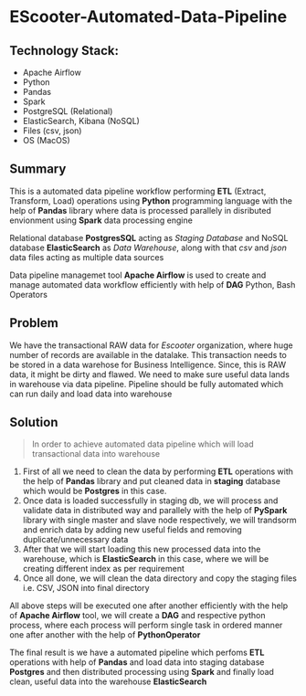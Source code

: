 # EScooter-Automated-Data-Pipeline

## Technology Stack:

  - Apache Airflow
  - Python
  - Pandas
  - Spark
  - PostgreSQL (Relational)
  - ElasticSearch, Kibana (NoSQL)
  - Files (csv, json)
  - OS (MacOS)

## Summary

  This is a automated data pipeline workflow performing **ETL** (Extract, Transform, Load) operations using **Python** programming language with the help of **Pandas** library where data is processed parallely in disributed envionment using **Spark** data processing engine

  Relational database **PostgresSQL** acting as _Staging Database_ and NoSQL database **ElasticSearch** as _Data Warehouse_, along with that 
  _csv_ and _json_ data files acting as multiple data sources

  Data pipeline managemet tool **Apache Airflow** is used to create and manage automated data workflow efficiently with help of **DAG** Python, Bash Operators

## Problem

  We have the transactional RAW data for *Escooter* organization, where huge number of records are available in the datalake. This transaction needs to be
  stored in a data warehose for Business Intelligence. Since, this is RAW data, it might be dirty and flawed. We need to make sure useful data lands in warehouse
  via data pipeline. Pipeline should be fully automated which can run daily and load data into warehouse
  
## Solution

  > In order to achieve automated data pipeline which will load transactional data into warehouse
  1. First of all we need to clean the data by performing **ETL** operations with the help of **Pandas** library and put cleaned data in **staging** database 
      which would be **Postgres** in this case.
  3. Once data is loaded successfully in staging db, we will process and validate data in distributed way and parallely with the help of **PySpark** library with
      single master and slave node respectively, we will trandsorm and enrich data by adding new useful fields and removing duplicate/unnecessary data
  4. After that we will start loading this new processed data into the warehouse, which is **ElasticSearch** in this case, where we will be creating different
      index as per requirement
  4. Once all done, we will clean the data directory and copy the staging files i.e. CSV, JSON into final directory

 All above steps will be executed one after another efficiently with the help of **Apache Airflow** tool, we will create a **DAG** and respective python process, 
 where each process will perform single task in ordered manner one after another with the help of **PythonOperator**
 
 The final result is we have a automated pipeline which perfoms **ETL** operations with help of **Pandas** and load data into staging database **Postgres** and
 then distributed processing using **Spark** and finally load clean, useful data into the warehouse **ElasticSearch**

 
  
  
